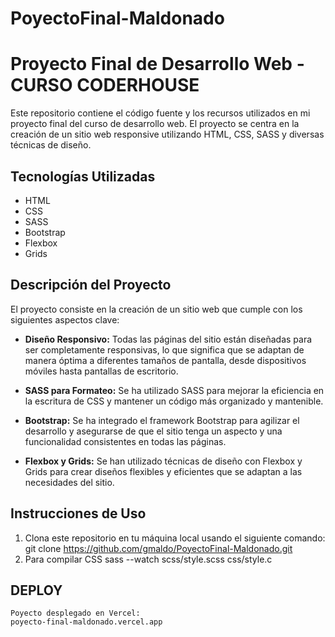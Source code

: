 # PoyectoFinal-Maldonado
# Proyecto Final de Desarrollo Web - CURSO CODERHOUSE

Este repositorio contiene el código fuente y los recursos utilizados en mi proyecto final del curso de desarrollo web. El proyecto se centra en la creación de un sitio web responsive utilizando HTML, CSS, SASS y diversas técnicas de diseño.

## Tecnologías Utilizadas

- HTML
- CSS
- SASS
- Bootstrap
- Flexbox
- Grids

## Descripción del Proyecto

El proyecto consiste en la creación de un sitio web que cumple con los siguientes aspectos clave:

- **Diseño Responsivo:** Todas las páginas del sitio están diseñadas para ser completamente responsivas, lo que significa que se adaptan de manera óptima a diferentes tamaños de pantalla, desde dispositivos móviles hasta pantallas de escritorio.

- **SASS para Formateo:** Se ha utilizado SASS para mejorar la eficiencia en la escritura de CSS y mantener un código más organizado y mantenible.

- **Bootstrap:** Se ha integrado el framework Bootstrap para agilizar el desarrollo y asegurarse de que el sitio tenga un aspecto y una funcionalidad consistentes en todas las páginas.

- **Flexbox y Grids:** Se han utilizado técnicas de diseño con Flexbox y Grids para crear diseños flexibles y eficientes que se adaptan a las necesidades del sitio.

## Instrucciones de Uso

1. Clona este repositorio en tu máquina local usando el siguiente comando:
   git clone https://github.com/gmaldo/PoyectoFinal-Maldonado.git
2. Para compilar CSS
     sass --watch scss/style.scss css/style.c

## DEPLOY
    Poyecto desplegado en Vercel:
    poyecto-final-maldonado.vercel.app